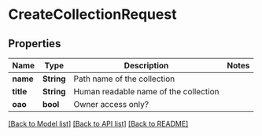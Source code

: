 # CreateCollectionRequest

## Properties
Name | Type | Description | Notes
------------ | ------------- | ------------- | -------------
**name** | **String** | Path name of the collection | 
**title** | **String** | Human readable name of the collection | 
**oao** | **bool** | Owner access only? | 

[[Back to Model list]](../README.md#documentation-for-models) [[Back to API list]](../README.md#documentation-for-api-endpoints) [[Back to README]](../README.md)


